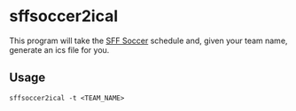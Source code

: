 # sffsoccer2ical

This program will take the [SFF Soccer](http://www.sffsoccer.com/) schedule and, given your team name, generate an ics file for you.

## Usage

```
sffsoccer2ical -t <TEAM_NAME>
```
